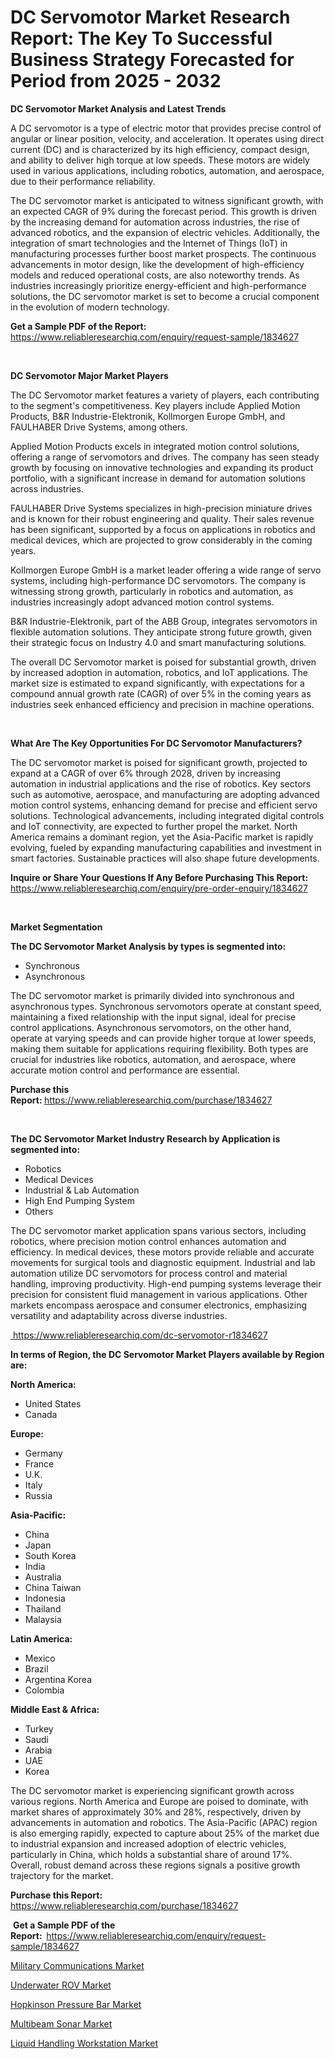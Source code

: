 <p><h1>DC Servomotor Market Research Report: The Key To Successful Business Strategy Forecasted for Period from 2025 - 2032</h1></p><p><strong>DC Servomotor Market Analysis and Latest Trends</strong></p>
<p><p>A DC servomotor is a type of electric motor that provides precise control of angular or linear position, velocity, and acceleration. It operates using direct current (DC) and is characterized by its high efficiency, compact design, and ability to deliver high torque at low speeds. These motors are widely used in various applications, including robotics, automation, and aerospace, due to their performance reliability.</p><p>The DC servomotor market is anticipated to witness significant growth, with an expected CAGR of 9% during the forecast period. This growth is driven by the increasing demand for automation across industries, the rise of advanced robotics, and the expansion of electric vehicles. Additionally, the integration of smart technologies and the Internet of Things (IoT) in manufacturing processes further boost market prospects. The continuous advancements in motor design, like the development of high-efficiency models and reduced operational costs, are also noteworthy trends. As industries increasingly prioritize energy-efficient and high-performance solutions, the DC servomotor market is set to become a crucial component in the evolution of modern technology.</p></p>
<p><strong>Get a Sample PDF of the Report:&nbsp;</strong> <a href="https://www.reliableresearchiq.com/enquiry/request-sample/1834627?utm_campaign=1123&utm_medium=2&utm_source=Github&utm_content=ia&utm_term=11042025&utm_id=dc-servomotor">https://www.reliableresearchiq.com/enquiry/request-sample/1834627</a></p>
<p>&nbsp;</p>
<p><strong>DC Servomotor Major Market Players</strong></p>
<p><p>The DC Servomotor market features a variety of players, each contributing to the segment's competitiveness. Key players include Applied Motion Products, B&R Industrie-Elektronik, Kollmorgen Europe GmbH, and FAULHABER Drive Systems, among others. </p><p>Applied Motion Products excels in integrated motion control solutions, offering a range of servomotors and drives. The company has seen steady growth by focusing on innovative technologies and expanding its product portfolio, with a significant increase in demand for automation solutions across industries.</p><p>FAULHABER Drive Systems specializes in high-precision miniature drives and is known for their robust engineering and quality. Their sales revenue has been significant, supported by a focus on applications in robotics and medical devices, which are projected to grow considerably in the coming years.</p><p>Kollmorgen Europe GmbH is a market leader offering a wide range of servo systems, including high-performance DC servomotors. The company is witnessing strong growth, particularly in robotics and automation, as industries increasingly adopt advanced motion control systems.</p><p>B&R Industrie-Elektronik, part of the ABB Group, integrates servomotors in flexible automation solutions. They anticipate strong future growth, given their strategic focus on Industry 4.0 and smart manufacturing solutions.</p><p>The overall DC Servomotor market is poised for substantial growth, driven by increased adoption in automation, robotics, and IoT applications. The market size is estimated to expand significantly, with expectations for a compound annual growth rate (CAGR) of over 5% in the coming years as industries seek enhanced efficiency and precision in machine operations.</p></p>
<p>&nbsp;</p>
<p><strong>What Are The Key Opportunities For DC Servomotor Manufacturers?</strong></p>
<p><p>The DC servomotor market is poised for significant growth, projected to expand at a CAGR of over 6% through 2028, driven by increasing automation in industrial applications and the rise of robotics. Key sectors such as automotive, aerospace, and manufacturing are adopting advanced motion control systems, enhancing demand for precise and efficient servo solutions. Technological advancements, including integrated digital controls and IoT connectivity, are expected to further propel the market. North America remains a dominant region, yet the Asia-Pacific market is rapidly evolving, fueled by expanding manufacturing capabilities and investment in smart factories. Sustainable practices will also shape future developments.</p></p>
<p><strong>Inquire or Share Your Questions If Any Before Purchasing This Report:</strong> <a href="https://www.reliableresearchiq.com/enquiry/pre-order-enquiry/1834627?utm_campaign=1123&utm_medium=2&utm_source=Github&utm_content=ia&utm_term=11042025&utm_id=dc-servomotor">https://www.reliableresearchiq.com/enquiry/pre-order-enquiry/1834627</a></p>
<p>&nbsp;</p>
<p><strong>Market Segmentation</strong></p>
<p><strong>The DC Servomotor Market Analysis by types is segmented into:</strong></p>
<p><ul><li>Synchronous</li><li>Asynchronous</li></ul></p>
<p><p>The DC servomotor market is primarily divided into synchronous and asynchronous types. Synchronous servomotors operate at constant speed, maintaining a fixed relationship with the input signal, ideal for precise control applications. Asynchronous servomotors, on the other hand, operate at varying speeds and can provide higher torque at lower speeds, making them suitable for applications requiring flexibility. Both types are crucial for industries like robotics, automation, and aerospace, where accurate motion control and performance are essential.</p></p>
<p><strong>Purchase this Report:&nbsp;</strong><a href="https://www.reliableresearchiq.com/purchase/1834627?utm_campaign=1123&utm_medium=2&utm_source=Github&utm_content=ia&utm_term=11042025&utm_id=dc-servomotor">https://www.reliableresearchiq.com/purchase/1834627</a></p>
<p>&nbsp;</p>
<p><strong>The DC Servomotor Market Industry Research by Application is segmented into:</strong></p>
<p><ul><li>Robotics</li><li>Medical Devices</li><li>Industrial & Lab Automation</li><li>High End Pumping System</li><li>Others</li></ul></p>
<p><p>The DC servomotor market application spans various sectors, including robotics, where precision motion control enhances automation and efficiency. In medical devices, these motors provide reliable and accurate movements for surgical tools and diagnostic equipment. Industrial and lab automation utilize DC servomotors for process control and material handling, improving productivity. High-end pumping systems leverage their precision for consistent fluid management in various applications. Other markets encompass aerospace and consumer electronics, emphasizing versatility and adaptability across diverse industries.</p></p>
<p><a href="https://www.reliableresearchiq.com/dc-servomotor-r1834627?utm_campaign=1123&utm_medium=2&utm_source=Github&utm_content=ia&utm_term=11042025&utm_id=dc-servomotor">&nbsp;https://www.reliableresearchiq.com/dc-servomotor-r1834627</a></p>
<p><strong>In terms of Region, the DC Servomotor Market Players available by Region are:</strong></p>
<p>
    <p> <strong> North America: </strong>
        <ul>
            <li>United States</li>
            <li>Canada</li>
        </ul>
        </p> 
    <p> <strong> Europe: </strong>
        <ul>
            <li>Germany</li>
            <li>France</li>
            <li>U.K.</li>
            <li>Italy</li>
            <li>Russia</li>
        </ul>
        </p> 
    <p> <strong> Asia-Pacific: </strong>
        <ul>
            <li>China</li>
            <li>Japan</li>
            <li>South Korea</li>
            <li>India</li>
            <li>Australia</li>
            <li>China Taiwan</li>
            <li>Indonesia</li>
            <li>Thailand</li>
            <li>Malaysia</li>
        </ul>
        </p> 
    <p> <strong> Latin America: </strong>
        <ul>
            <li>Mexico</li>
            <li>Brazil</li>
            <li>Argentina Korea</li>
            <li>Colombia</li>
        </ul>
        </p> 
    <p> <strong> Middle East & Africa: </strong>
        <ul>
            <li>Turkey</li>
            <li>Saudi</li>
            <li>Arabia</li>
            <li>UAE</li>
            <li>Korea</li>
        </ul>
    </p>
    </p>
<p><p>The DC servomotor market is experiencing significant growth across various regions. North America and Europe are poised to dominate, with market shares of approximately 30% and 28%, respectively, driven by advancements in automation and robotics. The Asia-Pacific (APAC) region is also emerging rapidly, expected to capture about 25% of the market due to industrial expansion and increased adoption of electric vehicles, particularly in China, which holds a substantial share of around 17%. Overall, robust demand across these regions signals a positive growth trajectory for the market.</p></p>
<p><strong>Purchase this Report: </strong><a href="https://www.reliableresearchiq.com/purchase/1834627?utm_campaign=1123&utm_medium=2&utm_source=Github&utm_content=ia&utm_term=11042025&utm_id=dc-servomotor">https://www.reliableresearchiq.com/purchase/1834627</a></p>
<p>&nbsp;<strong>Get a Sample PDF of the Report:&nbsp;&nbsp;</strong><a href="https://www.reliableresearchiq.com/enquiry/request-sample/1834627?utm_campaign=1123&utm_medium=2&utm_source=Github&utm_content=ia&utm_term=11042025&utm_id=dc-servomotor">https://www.reliableresearchiq.com/enquiry/request-sample/1834627</a></p>
<p><strong></strong></p>
<p><p><a href="https://github.com/cobinaydin13/Market-Research-Report-List-1/blob/main/military-communications-market.md?utm_campaign=1123&utm_medium=2&utm_source=Github&utm_content=ia&utm_term=11042025&utm_id=dc-servomotor">Military Communications Market</a></p><p><a href="https://github.com/cachaskluwe/Market-Research-Report-List-1/blob/main/underwater-rov-market.md?utm_campaign=1123&utm_medium=2&utm_source=Github&utm_content=ia&utm_term=11042025&utm_id=dc-servomotor">Underwater ROV Market</a></p><p><a href="https://github.com/thanenegenqa/Market-Research-Report-List-1/blob/main/hopkinson-pressure-bar-market.md?utm_campaign=1123&utm_medium=2&utm_source=Github&utm_content=ia&utm_term=11042025&utm_id=dc-servomotor">Hopkinson Pressure Bar Market</a></p><p><a href="https://github.com/mehakmiamid1/Market-Research-Report-List-1/blob/main/multibeam-sonar-market.md?utm_campaign=1123&utm_medium=2&utm_source=Github&utm_content=ia&utm_term=11042025&utm_id=dc-servomotor">Multibeam Sonar Market</a></p><p><a href="https://github.com/osamhcombre/Market-Research-Report-List-1/blob/main/liquid-handling-workstation-market.md?utm_campaign=1123&utm_medium=2&utm_source=Github&utm_content=ia&utm_term=11042025&utm_id=dc-servomotor">Liquid Handling Workstation Market</a></p></p>
